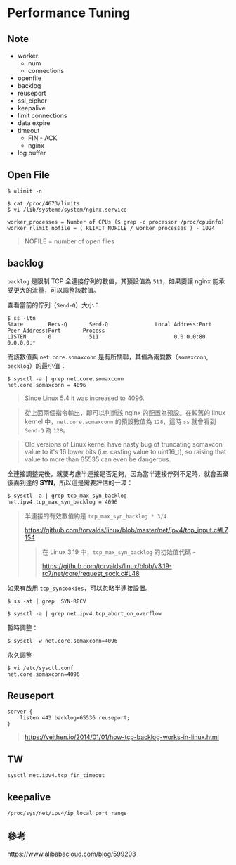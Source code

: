 # Performance Tuning

## Note

- worker
    - num
    - connections
- openfile
- backlog
- reuseport
- ssl_cipher
- keepalive
- limit connections
- data expire
- timeout
    - FIN - ACK
    - nginx
- log buffer

## Open File

```
$ ulimit -n
```

```
$ cat /proc/4673/limits
$ vi /lib/systemd/system/nginx.service
```

```
worker_processes = Number of CPUs ($ grep -c processor /proc/cpuinfo)
worker_rlimit_nofile = ( RLIMIT_NOFILE / worker_processes ) - 1024  
```

> NOFILE = number of open files

## backlog 

`backlog` 是限制 TCP 全連接佇列的數值，其預設值為 `511`，如果要讓 nginx 能承受更大的流量，可以調整該數值。

查看當前的佇列（`Send-Q`）大小：

```
$ ss -ltn
State        Recv-Q       Send-Q               Local Address:Port                Peer Address:Port       Process
LISTEN       0            511                        0.0.0.0:80                     0.0.0.0:*
```

而該數值與 `net.core.somaxconn` 是有所關聯，其值為兩變數（`somaxconn`, `backlog`）的最小值：

```
$ sysctl -a | grep net.core.somaxconn
net.core.somaxconn = 4096
```

>  Since Linux 5.4 it was increased to 4096.

> 從上面兩個指令輸出，即可以判斷該 nginx 的配置為預設。在較舊的 linux kernel 中，`net.core.somaxconn` 的預設數值為 `128`，這時 `ss` 就會看到 `Send-Q` 為 `128`。

> Old versions of Linux kernel have nasty bug of truncating somaxcon value to it's 16 lower bits (i.e. casting value to uint16_t), so raising that value to more than 65535 can even be dangerous. 

全連接調整完後，就要考慮半連接是否足夠，因為當半連接佇列不足時，就會丟棄後面到達的 **SYN**，所以這是需要評估的一環：

```
$ sysctl -a | grep tcp_max_syn_backlog
net.ipv4.tcp_max_syn_backlog = 4096
```

> 半連接的有效數值約是 `tcp_max_syn_backlog * 3/4`
>
> https://github.com/torvalds/linux/blob/master/net/ipv4/tcp_input.c#L7154
>
>
>> 在 Linux 3.19 中，`tcp_max_syn_backlog` 的初始值代碼 - 
>>
>> https://github.com/torvalds/linux/blob/v3.19-rc7/net/core/request_sock.c#L48
>>

如果有啟用 `tcp_syncookies`，可以忽略半連接設置。

```
$ ss -at | grep  SYN-RECV
```


```
$ sysctl -a | grep net.ipv4.tcp_abort_on_overflow
```


暫時調整：

```
$ sysctl -w net.core.somaxconn=4096
```

永久調整

```
$ vi /etc/sysctl.conf
net.core.somaxconn=4096
```

## Reuseport

```
server {
    listen 443 backlog=65536 reuseport;
}
```

> https://veithen.io/2014/01/01/how-tcp-backlog-works-in-linux.html

## TW

```
sysctl net.ipv4.tcp_fin_timeout
```

## keepalive

```
/proc/sys/net/ipv4/ip_local_port_range
```

## 參考

https://www.alibabacloud.com/blog/599203
